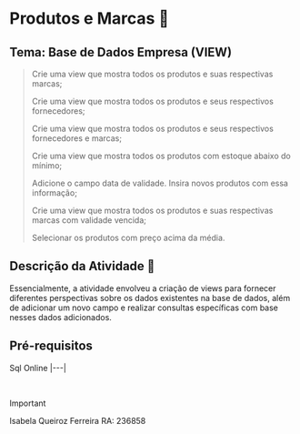 # Produtos e Marcas 🛒

## Tema: Base de Dados Empresa (VIEW)

> Crie uma view que mostra todos os produtos e suas respectivas marcas;
> 
> Crie uma view que mostra todos os produtos e seus respectivos fornecedores;
> 
> Crie uma view que mostra todos os produtos e seus respectivos fornecedores e marcas;
> 
> Crie uma view que mostra todos os produtos com estoque abaixo do mínimo;
> 
> Adicione o campo data de validade. Insira novos produtos com essa informação;
> 
> Crie uma view que mostra todos os produtos e suas respectivas marcas com validade vencida;
> 
> Selecionar os produtos com preço acima da média.

## Descrição da Atividade 📓
Essencialmente, a atividade envolveu a criação de views para fornecer diferentes perspectivas sobre os dados existentes na base de dados, além de adicionar um novo campo e realizar consultas específicas com base nesses dados adicionados.

## Pré-requisitos
Sql Online 
|---|

<br/>

> [!IMPORTANT]
> Isabela Queiroz Ferreira RA: 236858
